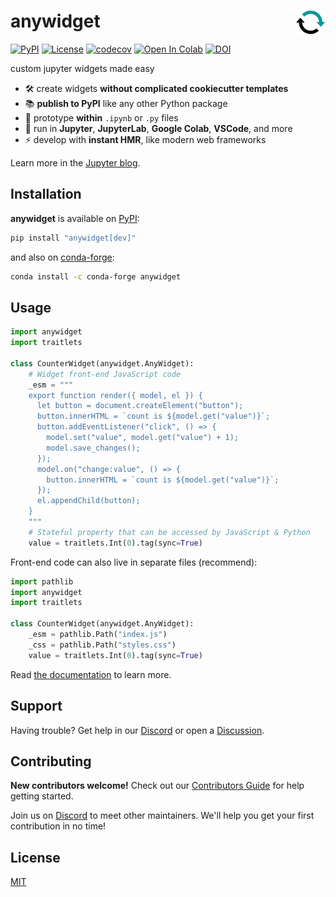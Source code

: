 # anywidget <a href="https://github.com/manzt/anywidget"><img align="right" src="https://raw.githubusercontent.com/manzt/anywidget/main/docs/public/favicon.svg" height="38"></img></a>

[![PyPI](https://img.shields.io/pypi/v/anywidget.svg?color=green)](https://pypi.org/project/anywidget)
[![License](https://img.shields.io/pypi/l/anywidget.svg?color=green)](https://github.com/manzt/anywidget/raw/main/LICENSE)
[![codecov](https://codecov.io/gh/manzt/anywidget/branch/main/graph/badge.svg)](https://codecov.io/gh/manzt/anywidget)
[![Open In Colab](https://colab.research.google.com/assets/colab-badge.svg)](https://colab.research.google.com/github/manzt/anywidget/blob/main/examples/Counter.ipynb)
[![DOI](https://zenodo.org/badge/557583774.svg)](https://zenodo.org/badge/latestdoi/557583774)

custom jupyter widgets made easy

- 🛠️ create widgets **without complicated cookiecutter templates**
- 📚 **publish to PyPI** like any other Python package
- 🤖 prototype **within** `.ipynb` or `.py` files
- 🚀 run in **Jupyter**, **JupyterLab**, **Google Colab**, **VSCode**, and more
- ⚡ develop with **instant HMR**, like modern web frameworks

Learn more in the
[Jupyter blog](https://blog.jupyter.org/anywidget-jupyter-widgets-made-easy-164eb2eae102).

## Installation

**anywidget** is available on [PyPI](https://pypi.org/project/anywidget/):

```bash
pip install "anywidget[dev]"
```

and also on [conda-forge](https://anaconda.org/conda-forge/anywidget):

```bash
conda install -c conda-forge anywidget
```

## Usage

```python
import anywidget
import traitlets

class CounterWidget(anywidget.AnyWidget):
    # Widget front-end JavaScript code
    _esm = """
    export function render({ model, el }) {
      let button = document.createElement("button");
      button.innerHTML = `count is ${model.get("value")}`;
      button.addEventListener("click", () => {
        model.set("value", model.get("value") + 1);
        model.save_changes();
      });
      model.on("change:value", () => {
        button.innerHTML = `count is ${model.get("value")}`;
      });
      el.appendChild(button);
    }
    """
    # Stateful property that can be accessed by JavaScript & Python
    value = traitlets.Int(0).tag(sync=True)
```

Front-end code can also live in separate files (recommend):

```python
import pathlib
import anywidget
import traitlets

class CounterWidget(anywidget.AnyWidget):
    _esm = pathlib.Path("index.js")
    _css = pathlib.Path("styles.css")
    value = traitlets.Int(0).tag(sync=True)
```

Read [the documentation](https://anywidget.dev/en/getting-started) to learn
more.

## Support

Having trouble? Get help in our [Discord](https://discord.gg/W5h4vPMbDQ) or open
a [Discussion](https://github.com/manzt/anywidget/issues/new).

## Contributing

**New contributors welcome!** Check out our
[Contributors Guide](./CONTRIBUTING.md) for help getting started.

Join us on [Discord](https://discord.gg/W5h4vPMbDQ) to meet other maintainers.
We'll help you get your first contribution in no time!

## License

[MIT](https://github.com/manzt/anywidget/blob/main/LICENSE)
